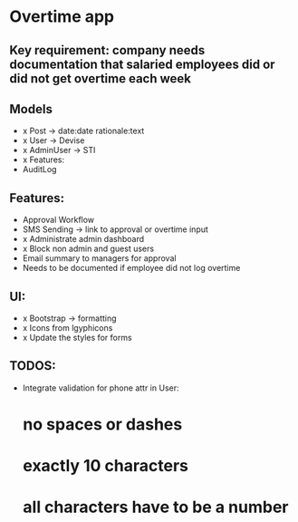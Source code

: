 # Overtime app


## Key requirement: company needs documentation that salaried employees did or did not get overtime each week

## Models

- x Post -> date:date rationale:text
- x User -> Devise
- x AdminUser -> STI
- x Features:
- AuditLog

## Features:

- Approval Workflow
- SMS Sending -> link to approval or overtime input
- x Administrate admin dashboard
- x Block non admin and guest users
- Email summary to managers for approval
- Needs to be documented if employee did not log overtime

## UI:
- x Bootstrap -> formatting
- x Icons from lgyphicons
- x Update the styles for forms

## TODOS:
- Integrate validation for phone attr in User:
  # no spaces or dashes
  # exactly 10 characters
  # all characters have to be a number

